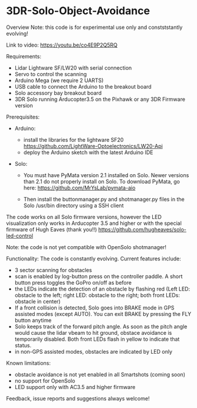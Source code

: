 # 3DR-Solo-Object-Avoidance

Overview
Note: this code is for experimental use only and constststantly evolving!

Link to video:
https://youtu.be/co4E9P2Q5RQ

Requirements:
- Lidar Lightware SF/LW20 with serial connection
- Servo to control the scanning
- Arduino Mega (we require 2 UARTS)
- USB cable to connect the Arduino to the breakout board
- Solo accessory bay breakout board
- 3DR Solo running Arducopter3.5 on the Pixhawk or any 3DR Firmware version

Prerequisites:
- Arduino:
  - install the libraries for the lightware SF20 https://github.com/LightWare-Optoelectronics/LW20-Api
  - deploy the Arduino sketch with the latest Arduino IDE
  
- Solo:
  - You must have PyMata version 2.1 installed on Solo. Newer versions than 2.1 do not properly install on Solo. To download PyMata, go here: https://github.com/MrYsLab/pymata-aio

  - Then install the buttonmanager.py and shotmanager.py files in the Solo /usr/bin directory using a SSH client

The code works on all Solo firmware versions, however the LED visualization only works in Arducopter 3.5 and higher or with the special firmware of Hugh Eaves (thank you!!) https://github.com/hugheaves/solo-led-control

Note: the code is not yet compatible with OpenSolo shotmanager!

Functionality:
The code is constantly evolving. Current features include:
- 3 sector scanning for obstacles
- scan is enabled by log-button press on the controller paddle. A short button press toggles the GoPro on/off as before
- the LEDs indicate the detection of an obstacle by flashing red (Left LED: obstacle to the left; right LED: obstacle to the right; both front LEDs: obstacle in center)
- If a front collision is detected, Solo goes into BRAKE mode in GPS assisted modes (except AUTO). You can exit BRAKE by pressing the FLY button anytime
- Solo keeps track of the forward pitch angle. As soon as the pitch angle would cause the lidar vbeam to hit ground, obstace avoidance is temporarily disabled. Both front LEDs flash in yellow to indicate that status.
- in non-GPS assisted modes, obstacles are indicated by LED only

Known limitations:
- obstacle avoidance is not yet enabled in all Smartshots (coming soon)
- no support for OpenSolo
- LED support only with AC3.5 and higher firmware

Feedback, issue reports and suggestions always welcome!
